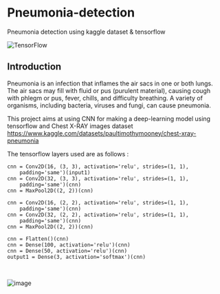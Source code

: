 # Pneumonia-detection
Pneumonia detection using kaggle dataset &amp; tensorflow

![TensorFlow](https://img.shields.io/badge/TensorFlow-%23FF6F00.svg?style=for-the-badge&logo=TensorFlow&logoColor=white)

## Introduction 

Pneumonia is an infection that inflames the air sacs in one or both lungs. The air sacs may fill with fluid or pus (purulent material), causing cough with phlegm or pus, fever, chills, and difficulty breathing. A variety of organisms, including bacteria, viruses and fungi, can cause pneumonia.

This project aims at using CNN for making a deep-learning model using tensorflow and Chest X-RAY images dataset 
<br>
https://www.kaggle.com/datasets/paultimothymooney/chest-xray-pneumonia

The tensorflow layers used are as follows :
```
cnn = Conv2D(16, (3, 3), activation='relu', strides=(1, 1), 
    padding='same')(input1)
cnn = Conv2D(32, (3, 3), activation='relu', strides=(1, 1), 
    padding='same')(cnn)
cnn = MaxPool2D((2, 2))(cnn)

cnn = Conv2D(16, (2, 2), activation='relu', strides=(1, 1), 
    padding='same')(cnn)
cnn = Conv2D(32, (2, 2), activation='relu', strides=(1, 1), 
    padding='same')(cnn)
cnn = MaxPool2D((2, 2))(cnn)

cnn = Flatten()(cnn)
cnn = Dense(100, activation='relu')(cnn)
cnn = Dense(50, activation='relu')(cnn)
output1 = Dense(3, activation='softmax')(cnn)

```
<br>


![image](https://user-images.githubusercontent.com/72307306/184496030-3ecccc31-02f4-4653-b798-3980c3a26ecb.png)
